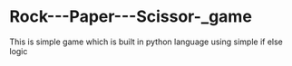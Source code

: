 # Rock---Paper---Scissor-_game
This is simple game which is built in python language using simple if else logic 
